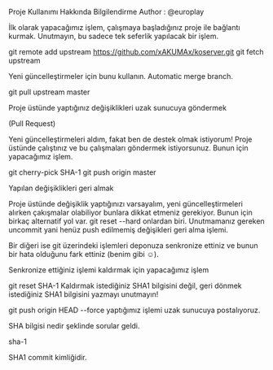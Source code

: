 Proje Kullanımı Hakkında Bilgilendirme
Author : @europlay

İlk olarak yapacağımız işlem, çalışmaya başladığınız proje ile bağlantı kurmak. Unutmayın, bu sadece tek seferlik yapılacak bir işlem.

git remote add upstream https://github.com/xAKUMAx/koserver.git git fetch upstream

Yeni güncelleştirmeler için bunu kullanın. Automatic merge branch.

git pull upstream master

Proje üstünde yaptığınız değişiklikleri uzak sunucuya göndermek

(Pull Request)

Yeni güncelleştirmeleri aldım, fakat ben de destek olmak istiyorum!
Proje üstünde çalıştınız ve bu çalışmaları göndermek istiyorsunuz. Bunun için yapacağımız işlem.

git cherry-pick SHA-1 git push origin master

Yapılan değişiklikleri geri almak

Proje üstünde değişiklik yaptığınızı varsayalım, yeni güncelleştirmeleri alırken çakışmalar olabiliyor bunlara dikkat etmeniz gerekiyor. Bunun için birkaç alternatif yol var. git reset --hard onlardan biri. Unutmamanız gereken uncommit yani henüz push edilmemiş değişikleri geri alma işlemi.

Bir diğeri ise git üzerindeki işlemleri deponuza senkronize ettiniz ve bunun bir hata olduğunu fark ettiniz (benim gibi :relaxed:).

Senkronize ettiğiniz işlemi kaldırmak için yapacağımız işlem

git reset SHA-1 Kaldırmak istediğiniz SHA1 bilgisini değil, geri dönmek istediğiniz SHA1 bilgisini yazmayı unutmayın!

git push origin HEAD --force yaptığımız işlemi uzak sunucuya postalıyoruz.

SHA bilgisi nedir şeklinde sorular geldi.

sha-1

SHA1 commit kimliğidir.
